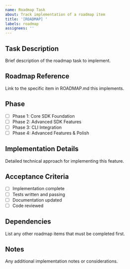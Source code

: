 ```yaml
---
name: Roadmap Task
about: Track implementation of a roadmap item
title: '[ROADMAP] '
labels: roadmap
assignees: ''
---
```


## Task Description
Brief description of the roadmap task to implement.

## Roadmap Reference
Link to the specific item in ROADMAP.md this implements.

## Phase
- [ ] Phase 1: Core SDK Foundation
- [ ] Phase 2: Advanced SDK Features  
- [ ] Phase 3: CLI Integration
- [ ] Phase 4: Advanced Features & Polish

## Implementation Details
Detailed technical approach for implementing this feature.

## Acceptance Criteria
- [ ] Implementation complete
- [ ] Tests written and passing
- [ ] Documentation updated
- [ ] Code reviewed

## Dependencies
List any other roadmap items that must be completed first.

## Notes
Any additional implementation notes or considerations.